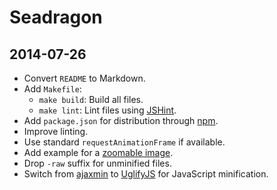 # Seadragon

## 2014-07-26

-   Convert `README` to Markdown.
-   Add `Makefile`:
    -   `make build`: Build all files.
    -   `make lint`: Lint files using [JSHint].
-   Add `package.json` for distribution through [npm].
-   Improve linting.
-   Use standard `requestAnimationFrame` if available.
-   Add example for a [zoomable image][example-zoomable-image].
-   Drop `-raw` suffix for unminified files.
-   Switch from [ajaxmin] to [UglifyJS] for JavaScript minification.


[ajaxmin]: http://ajaxmin.codeplex.com/
[example-zoomable-image]: ./examples/zoomable-image.html
[jshint]: http://www.jshint.com/
[npm]: https://www.npmjs.org/
[uglifyjs]: https://github.com/mishoo/UglifyJS
